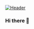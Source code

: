 [![Header](https://raw.githubusercontent.com/AmbarDudhane/icons/header_img.jpg "Header")](https://ambar-portfolio.herokuapp.com/)


### Hi there 👋

<!--
**AmbarDudhane/AmbarDudhane** is a ✨ _special_ ✨ repository because its `README.md` (this file) appears on your GitHub profile.

Here are some ideas to get you started:

- 🔭 I’m currently working on ...
- 🌱 I’m currently learning ...
- 👯 I’m looking to collaborate on ...
- 🤔 I’m looking for help with ...
- 💬 Ask me about ...
- 📫 How to reach me: ...
- 😄 Pronouns: ...
- ⚡ Fun fact: ...
-->
